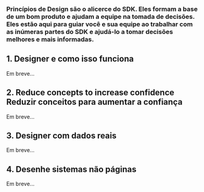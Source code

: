### Princípios de Design são o alicerce do SDK. Eles formam a base de um bom produto e ajudam a equipe na tomada de decisões. Eles estão aqui para guiar você e sua equipe ao trabalhar com as inúmeras partes do SDK e ajudá-lo a tomar decisões melhores e mais informadas.

## 1. Designer e como isso funciona

Em breve...

## 2. Reduce concepts to increase confidence Reduzir conceitos para aumentar a confiança

Em breve...

## 3. Designer com dados reais

Em breve...

## 4. Desenhe sistemas não páginas

Em breve...

<!-- ## 5. Involve code early

Comming soon...

## 6. Fast is better than slow

Comming soon...

## 7. Let content determine breakpoints

Comming soon...

## 8. Strive for universality

Comming soon... -->
